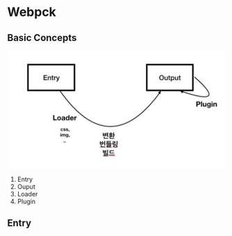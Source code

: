 # Webpck

## Basic Concepts

![overview](../img/webpck.png)

1. Entry
2. Ouput
3. Loader
4. Plugin

## Entry

